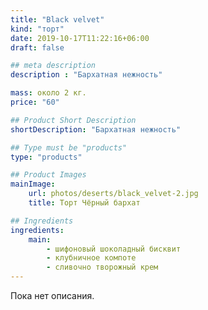 ```yaml
---
title: "Black velvet"
kind: "торт"
date: 2019-10-17T11:22:16+06:00
draft: false

## meta description
description : "Бархатная нежность"

mass: около 2 кг.
price: "60"

## Product Short Description
shortDescription: "Бархатная нежность"

## Type must be "products"
type: "products"

## Product Images
mainImage:
    url: photos/deserts/black_velvet-2.jpg
    title: Торт Чёрный бархат

## Ingredients
ingredients:
    main:
        - шифоновый шоколадный бисквит
        - клубничное компоте
        - сливочно творожный крем
---
```


Пока нет описания.
